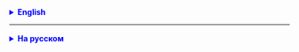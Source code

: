<details style="margin-top: 16px">
  <summary style="cursor: pointer; color: blue;"><b>English</b></summary>

**Task 1.**
Write a method copyOfArray.

The method takes as input an array of integers and an integer - the length of the new array newLength.

The method must create a new array of length newLength.

The elements from the input array must be copied to the new array:
Example:
Initial array: {0, 1, 2, 3, 4, 5, 6} -> copyOfArray(array, 3) -> print {0, 1, 2}

**Task 2.**
Flip a coin 100 times and count how many times it lands on heads and how many on tails.
Write the results in an array.
Calculate the probability of landing on heads and tails.

**Task 3(*).**
Write a method that takes as input an array of strings.
The method must return an array consisting of the shortest and longest strings of the original array.
Create a String array and fill it with the names of cities you know.
Test the operation of the written method on this array.

</details>

<hr>

<details style="margin-top: 16px">
  <summary style="cursor: pointer; color: blue;"><b>На русском</b></summary>

**Задача 1.**
Написать метод copyOfArray. 
Метод принимает на вход массив целых чисел и целое число - длину нового массива newLength. 
Метод должен создать новый массив длиной newLength. 
В новый массив должны быть скопированы элементы из входящего массива:
Пример:
Исходный массив: {0, 1, 2, 3, 4 , 5, 6} -> copyOfArray(array, 3) -> вывод на печать {0, 1, 2}

====на повторение======
**Задача 2.**
Подбросьте монетку 100 раз и подсчитайте, сколько раз выпал орел и сколько решка.
Запишите результаты в массив.
Рассчитайте вероятность выпадения орла и решки.

=====на развитие=======
**Задача 3(*).**
Написать метод, принимающий на вход массив строк.
Метод должен вернуть массив, состоящий из самой короткой и самой длинной строки изначального массива.
Создайте массив типа String и заполните его названиями знакомых вам городов.
Проверьте работу написанного метода на этом массиве.

</details>
